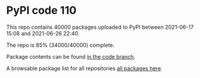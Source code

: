 # PyPI code 110

This repo contains 40000 packages uploaded to PyPI between 
2021-06-17 15:08 and 2021-06-26 22:40.

The repo is 85% (34000/40000) complete.

Package contents can be found [in the code branch](https://github.com/pypi-data/pypi-mirror-110/tree/code/packages).

A browsable package list for all repositories [all packages here](https://pypi-data.github.io/website/repositories/pypi-mirror-110).


